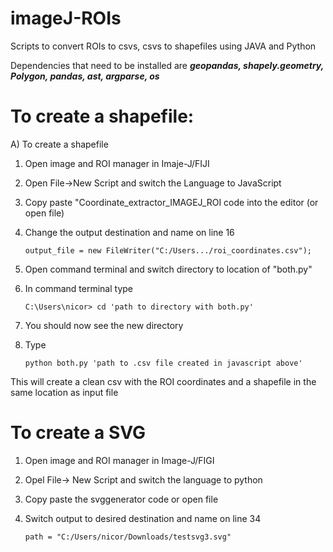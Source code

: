 # imageJ-ROIs
Scripts to convert ROIs to csvs, csvs to shapefiles using JAVA and Python

Dependencies that need to be installed are  ***geopandas, shapely.geometry, Polygon, pandas, ast, argparse, os***

# To create a shapefile: 

A) To create a shapefile

  1. Open image and ROI manager in Imaje-J/FIJI
  2. Open File->New Script and switch the Language to JavaScript
  3. Copy paste "Coordinate_extractor_IMAGEJ_ROI code into the editor (or open file)
  4. Change the output destination and name on line 16

     `output_file = new FileWriter("C:/Users.../roi_coordinates.csv");`
  5. Open command terminal and switch directory to location of "both.py"
  6. In command terminal type
     
     `C:\Users\nicor> cd 'path to directory with both.py'`
     
  7. You should now see the new directory
  8. Type
     
       `python both.py 'path to .csv file created in javascript above'`

This will create a clean csv with the ROI coordinates and a shapefile in the same location as input file

# To create a SVG

  1. Open image and ROI manager in Image-J/FIGI
  2. Opel File-> New Script and switch the language to python
  3. Copy paste the svggenerator code or open file
  4. Switch output to desired destination and name on line 34
     
       `path = "C:/Users/nicor/Downloads/testsvg3.svg"`
